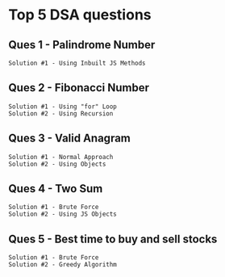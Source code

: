 # Top 5 DSA questions

## Ques 1 - Palindrome Number
    Solution #1 - Using Inbuilt JS Methods

## Ques 2 - Fibonacci Number
    Solution #1 - Using "for" Loop
    Solution #2 - Using Recursion

## Ques 3 - Valid Anagram
    Solution #1 - Normal Approach
    Solution #2 - Using Objects

## Ques 4 - Two Sum
    Solution #1 - Brute Force
    Solution #2 - Using JS Objects

## Ques 5 - Best time to buy and sell stocks
    Solution #1 - Brute Force
    Solution #2 - Greedy Algorithm
